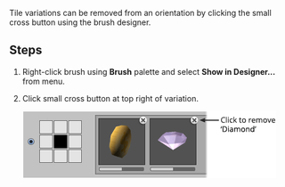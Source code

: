 Tile variations can be removed from an orientation by clicking the small cross button
using the brush designer.


## Steps

1. Right-click brush using **Brush** palette and select **Show in Designer...** from menu.


2. Click small cross button at top right of variation.

   ![Annotated remove variation button.](../img/brush/remove-variation.png)
